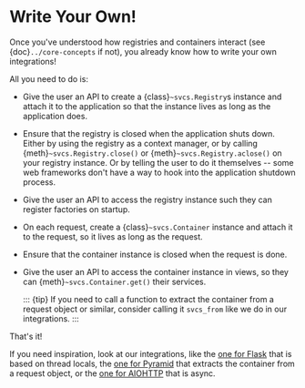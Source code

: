 # Write Your Own!

Once you've understood how registries and containers interact (see {doc}`../core-concepts` if not), you already know how to write your own integrations!

All you need to do is:

- Give the user an API to create a {class}`~svcs.Registry`s instance and attach it to the application so that the instance lives as long as the application does.

- Ensure that the registry is closed when the application shuts down.
  Either by using the registry as a context manager, or by calling {meth}`~svcs.Registry.close()` or {meth}`~svcs.Registry.aclose()` on your registry instance.
  Or by telling the user to do it themselves -- some web frameworks don't have a way to hook into the application shutdown process.

- Give the user an API to access the registry instance such they can register factories on startup.

- On each request, create a {class}`~svcs.Container` instance and attach it to the request, so it lives as long as the request.

- Ensure that the container instance is closed when the request is done.

- Give the user an API to access the container instance in views, so they can {meth}`~svcs.Container.get()` their services.

  ::: {tip}
  If you need to call a function to extract the container from a request object or similar, consider calling it `svcs_from` like we do in our integrations.
  :::

That's it!

If you need inspiration, look at our integrations, like the [one for Flask](https://github.com/hynek/svcs/blob/main/src/svcs/flask.py) that is based on thread locals, the [one for Pyramid](https://github.com/hynek/svcs/blob/main/src/svcs/pyramid.py) that extracts the container from a request object, or the [one for AIOHTTP](https://github.com/hynek/svcs/blob/main/src/svcs/aiohttp.py) that is async.
